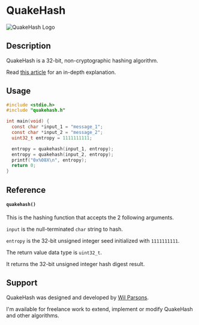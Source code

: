 # QuakeHash
![QuakeHash Logo](https://repository-images.githubusercontent.com/739806114/84c6ab87-574c-404d-a0a7-0451de10facf)

## Description
QuakeHash is a 32-bit, non-cryptographic hashing algorithm.

Read [this article](https://medium.com/@wilparsons/quakehash-is-a-new-32-bit-hashing-algorithm-with-low-collisions-and-good-bit-distribution-b2ad6aedeb09) for an in-depth explanation.

## Usage
``` c
#include <stdio.h>
#include "quakehash.h"

int main(void) {
  const char *input_1 = "message_1";
  const char *input_2 = "message_2";
  uint32_t entropy = 1111111111;

  entropy = quakehash(input_1, entropy);
  entropy = quakehash(input_2, entropy);
  printf("0x%08X\n", entropy);
  return 0;
}
```

## Reference
#### `quakehash()`
This is the hashing function that accepts the 2 following arguments.

`input` is the null-terminated `char` string to hash.

`entropy` is the 32-bit unsigned integer seed initialized with `1111111111`.

The return value data type is `uint32_t`.

It returns the 32-bit unsigned integer hash digest result.

## Support
QuakeHash was designed and developed by [Wil Parsons](https://wilparsons.github.io).

I'm available for freelance work to extend, implement or modify QuakeHash and other algorithms.
